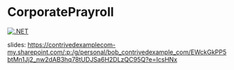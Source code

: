 # CorporatePrayroll
[![.NET](https://github.com/crowleysoftware/CorporatePrayroll/actions/workflows/dotnet.yml/badge.svg)](https://github.com/crowleysoftware/CorporatePrayroll/actions/workflows/dotnet.yml)

slides: https://contrivedexamplecom-my.sharepoint.com/:p:/g/personal/bob_contrivedexample_com/EWckGkPP5btMn1Jj2_nw2dAB3hq78tUDJSa6H2DLzQC95Q?e=IcsHNx
